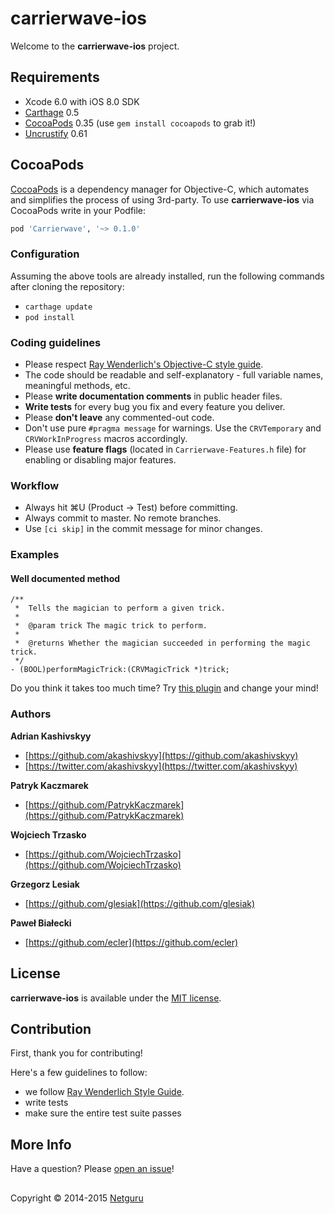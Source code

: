 # carrierwave-ios

Welcome to the **carrierwave-ios** project.

## Requirements

- Xcode 6.0 with iOS 8.0 SDK
- [Carthage](https://github.com/Carthage/Carthage) 0.5
- [CocoaPods](https://github.com/CocoaPods/CocoaPods) 0.35 (use `gem install cocoapods` to grab it!)
- [Uncrustify](https://github.com/bengardner/uncrustify) 0.61

## CocoaPods

[CocoaPods](http://cocoapods.org) is a dependency manager for Objective-C, which automates and simplifies the process of using 3rd-party. To use **carrierwave-ios** via CocoaPods write in your Podfile:

```rb
pod 'Carrierwave', '~> 0.1.0'
```


### Configuration

Assuming the above tools are already installed, run the following commands after cloning the repository:

- `carthage update`
- `pod install`

### Coding guidelines

- Please respect [Ray Wenderlich's Objective-C style guide](https://github.com/raywenderlich/objective-c-style-guide).
- The code should be readable and self-explanatory - full variable names, meaningful methods, etc.
- Please **write documentation comments** in public header files.
- **Write tests** for every bug you fix and every feature you deliver.
- Please **don't leave** any commented-out code.
- Don't use pure `#pragma message` for warnings. Use the `CRVTemporary` and `CRVWorkInProgress` macros accordingly.
- Please use **feature flags** (located in `Carrierwave-Features.h` file) for enabling or disabling major features.

### Workflow

- Always hit ⌘U (Product → Test) before committing.
- Always commit to master. No remote branches.
- Use `[ci skip]` in the commit message for minor changes.

### Examples

#### Well documented method

```objc
/**
 *  Tells the magician to perform a given trick.
 *
 *  @param trick The magic trick to perform.
 *
 *  @returns Whether the magician succeeded in performing the magic trick.
 */
- (BOOL)performMagicTrick:(CRVMagicTrick *)trick;
```
Do you think it takes too much time? Try [this plugin](https://github.com/onevcat/VVDocumenter-Xcode) and change your mind!
### Authors

**Adrian Kashivskyy**

- [https://github.com/akashivskyy](https://github.com/akashivskyy)
- [https://twitter.com/akashivskyy](https://twitter.com/akashivskyy)

**Patryk Kaczmarek**

- [https://github.com/PatrykKaczmarek](https://github.com/PatrykKaczmarek)

**Wojciech Trzasko**

- [https://github.com/WojciechTrzasko](https://github.com/WojciechTrzasko)

**Grzegorz Lesiak**

- [https://github.com/glesiak](https://github.com/glesiak)

**Paweł Białecki**

- [https://github.com/ecler](https://github.com/ecler)

## License
**carrierwave-ios** is available under the [MIT license](https://github.com/netguru/carrierwave-ios/blob/master/LICENSE.md).

## Contribution
First, thank you for contributing!

Here's a few guidelines to follow:

- we follow [Ray Wenderlich Style Guide](https://github.com/raywenderlich/objective-c-style-guide).
- write tests
- make sure the entire test suite passes

## More Info

Have a question? Please [open an issue](https://github.com/netguru/carrierwave-ios/issues/new)!

##
Copyright © 2014-2015 [Netguru](https://netguru.co)